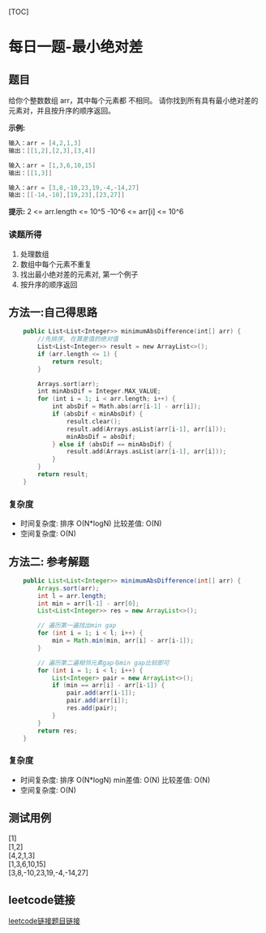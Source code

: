 [TOC]

# 每日一题-最小绝对差

## 题目
给你个整数数组 arr，其中每个元素都 不相同。
请你找到所有具有最小绝对差的元素对，并且按升序的顺序返回。

**示例:**  
```java
输入：arr = [4,2,1,3]
输出：[[1,2],[2,3],[3,4]]

输入：arr = [1,3,6,10,15]
输出：[[1,3]]

输入：arr = [3,8,-10,23,19,-4,-14,27]
输出：[[-14,-10],[19,23],[23,27]]
```

**提示:**
2 <= arr.length <= 10^5
-10^6 <= arr[i] <= 10^6

### 读题所得
1. 处理数组
2. 数组中每个元素不重复
3. 找出最小绝对差的元素对, 第一个例子
4. 按升序的顺序返回

## 方法一:自己得思路
```swift
    public List<List<Integer>> minimumAbsDifference(int[] arr) {
        //先排序, 在算差值的绝对值
        List<List<Integer>> result = new ArrayList<>();
        if (arr.length <= 1) {
            return result;
        }

        Arrays.sort(arr);
        int minAbsDif = Integer.MAX_VALUE;
        for (int i = 1; i < arr.length; i++) {
            int absDif = Math.abs(arr[i-1] - arr[i]);
            if (absDif < minAbsDif) {
                result.clear();
                result.add(Arrays.asList(arr[i-1], arr[i]));
                minAbsDif = absDif;
            } else if (absDif == minAbsDif) {
                result.add(Arrays.asList(arr[i-1], arr[i]));
            }
        }
        return result;
    }
```
### 复杂度
* 时间复杂度: 排序 O(N*logN)  比较差值: O(N)
* 空间复杂度: O(N)

## 方法二: 参考解题
```java
    public List<List<Integer>> minimumAbsDifference(int[] arr) {
        Arrays.sort(arr);
        int l = arr.length;
        int min = arr[l-1] - arr[0];
        List<List<Integer>> res = new ArrayList<>();

        // 遍历第一遍找出min gap
        for (int i = 1; i < l; i++) {
            min = Math.min(min, arr[i] - arr[i-1]);
        }

        // 遍历第二遍相邻元素gap与min gap比较即可
        for (int i = 1; i < l; i++) {
            List<Integer> pair = new ArrayList<>();
            if (min == arr[i] - arr[i-1]) {
                pair.add(arr[i-1]);
                pair.add(arr[i]);
                res.add(pair);
            }
        }
        return res;
    }
```
### 复杂度
* 时间复杂度: 排序 O(N*logN)  min差值: O(N) 比较差值: O(N)
* 空间复杂度: O(N)

## 测试用例
[1]  
[1,2]  
[4,2,1,3]  
[1,3,6,10,15]  
[3,8,-10,23,19,-4,-14,27]  

## leetcode链接
[leetcode链接题目链接](https://leetcode-cn.com/problems/minimum-absolute-difference/)